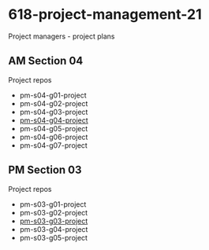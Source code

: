 # 618-project-management-21

Project managers - project plans

## AM Section 04

Project repos

- pm-s04-g01-project
- pm-s04-g02-project
- pm-s04-g03-project
- [pm-s04-g04-project](https://github.com/pramod096/pm-s04-g04-project)
- pm-s04-g05-project
- pm-s04-g06-project
- pm-s04-g07-project

## PM Section 03

Project repos

- pm-s03-g01-project
- pm-s03-g02-project
- [pm-s03-g03-project](https://github.com/VenkatGadde9999/pm-s03-g03-project)
- pm-s03-g04-project
- pm-s03-g05-project
